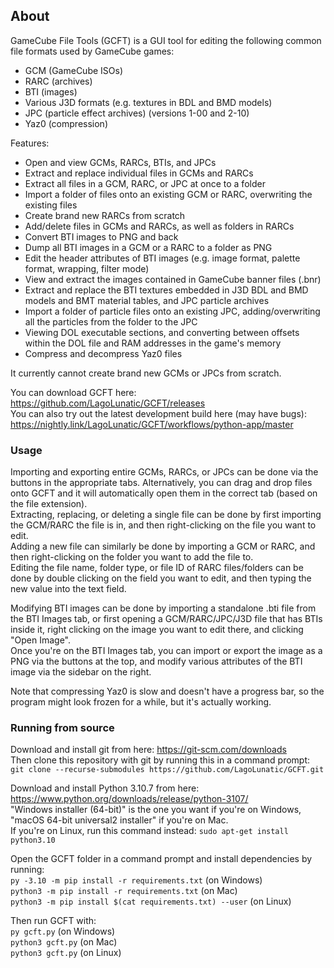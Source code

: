 
## About

GameCube File Tools (GCFT) is a GUI tool for editing the following common file formats used by GameCube games:
* GCM (GameCube ISOs)
* RARC (archives)
* BTI (images)
* Various J3D formats (e.g. textures in BDL and BMD models)
* JPC (particle effect archives) (versions 1-00 and 2-10)
* Yaz0 (compression)

Features:
* Open and view GCMs, RARCs, BTIs, and JPCs
* Extract and replace individual files in GCMs and RARCs
* Extract all files in a GCM, RARC, or JPC at once to a folder
* Import a folder of files onto an existing GCM or RARC, overwriting the existing files
* Create brand new RARCs from scratch
* Add/delete files in GCMs and RARCs, as well as folders in RARCs
* Convert BTI images to PNG and back
* Dump all BTI images in a GCM or a RARC to a folder as PNG
* Edit the header attributes of BTI images (e.g. image format, palette format, wrapping, filter mode)
* View and extract the images contained in GameCube banner files (.bnr)
* Extract and replace the BTI textures embedded in J3D BDL and BMD models and BMT material tables, and JPC particle archives
* Import a folder of particle files onto an existing JPC, adding/overwriting all the particles from the folder to the JPC
* Viewing DOL executable sections, and converting between offsets within the DOL file and RAM addresses in the game's memory
* Compress and decompress Yaz0 files

It currently cannot create brand new GCMs or JPCs from scratch.  

You can download GCFT here: https://github.com/LagoLunatic/GCFT/releases  
You can also try out the latest development build here (may have bugs): https://nightly.link/LagoLunatic/GCFT/workflows/python-app/master  

### Usage

Importing and exporting entire GCMs, RARCs, or JPCs can be done via the buttons in the appropriate tabs. Alternatively, you can drag and drop files onto GCFT and it will automatically open them in the correct tab (based on the file extension).  
Extracting, replacing, or deleting a single file can be done by first importing the GCM/RARC the file is in, and then right-clicking on the file you want to edit.  
Adding a new file can similarly be done by importing a GCM or RARC, and then right-clicking on the folder you want to add the file to.  
Editing the file name, folder type, or file ID of RARC files/folders can be done by double clicking on the field you want to edit, and then typing the new value into the text field.

Modifying BTI images can be done by importing a standalone .bti file from the BTI Images tab, or first opening a GCM/RARC/JPC/J3D file that has BTIs inside it, right clicking on the image you want to edit there, and clicking "Open Image".  
Once you're on the BTI Images tab, you can import or export the image as a PNG via the buttons at the top, and modify various attributes of the BTI image via the sidebar on the right.  

Note that compressing Yaz0 is slow and doesn't have a progress bar, so the program might look frozen for a while, but it's actually working.  

### Running from source

Download and install git from here: https://git-scm.com/downloads  
Then clone this repository with git by running this in a command prompt:  
`git clone --recurse-submodules https://github.com/LagoLunatic/GCFT.git`  

Download and install Python 3.10.7 from here: https://www.python.org/downloads/release/python-3107/  
"Windows installer (64-bit)" is the one you want if you're on Windows, "macOS 64-bit universal2 installer" if you're on Mac.  
If you're on Linux, run this command instead: `sudo apt-get install python3.10`  

Open the GCFT folder in a command prompt and install dependencies by running:  
`py -3.10 -m pip install -r requirements.txt` (on Windows)  
`python3 -m pip install -r requirements.txt` (on Mac)  
`python3 -m pip install $(cat requirements.txt) --user` (on Linux)  

Then run GCFT with:  
`py gcft.py` (on Windows)  
`python3 gcft.py` (on Mac)  
`python3 gcft.py` (on Linux)  
